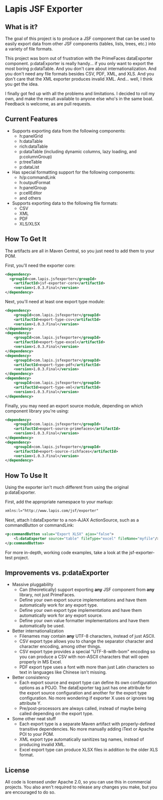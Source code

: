 # Lapis JSF Exporter

## What is it?
The goal of this project is to produce a JSF component that can be used to easily export data from other JSF components (tables, lists, trees, etc.) into a variety of file formats.

This project was born out of frustration with the PrimeFaces dataExporter component. p:dataExporter is really handy... if you only want to export the most boring p:dataTable. And you don't care about internationalization. And you don't need any file formats besides CSV, PDF, XML, and XLS. And you don't care that the XML exporter produces invalid XML. And... well, I think you get the idea.

I finally got fed up with all the problems and limitations. I decided to roll my own, and make the result available to anyone else who's in the same boat. Feedback is welcome, as are pull requests.

## Current Features
- Supports exporting data from the following components:
  - h:panelGrid
  - h:dataTable
  - rich:dataTable
  - p:dataTable (including dynamic columns, lazy loading, and p:columnGroup)
  - p:treeTable
  - p:dataList
- Has special formatting support for the following components:
  - h/p:commandLink
  - h:outputFormat
  - h:panelGroup
  - p:cellEditor
  - and others
- Supports exporting data to the following file formats:
  - CSV
  - XML
  - PDF
  - XLS/XLSX

## How To Get It
The artifacts are all in Maven Central, so you just need to add them to your POM.

First, you'll need the exporter core:

```xml
<dependency>
  <groupId>com.lapis.jsfexporter</groupId>
	<artifactId>jsf-exporter-core</artifactId>
	<version>1.0.3.Final</version>
</dependency>
```

Next, you'll need at least one export type module:

```xml
<dependency>
	<groupId>com.lapis.jsfexporter</groupId>
	<artifactId>export-type-csv</artifactId>
	<version>1.0.3.Final</version>
</dependency>
<dependency>
	<groupId>com.lapis.jsfexporter</groupId>
	<artifactId>export-type-excel</artifactId>
	<version>1.0.3.Final</version>
</dependency>
<dependency>
	<groupId>com.lapis.jsfexporter</groupId>
	<artifactId>export-type-pdf</artifactId>
	<version>1.0.3.Final</version>
</dependency>
<dependency>
	<groupId>com.lapis.jsfexporter</groupId>
	<artifactId>export-type-xml</artifactId>
	<version>1.0.3.Final</version>
</dependency>
```

Finally, you may need an export source module, depending on which component library you're using:

```xml
<dependency>
	<groupId>com.lapis.jsfexporter</groupId>
	<artifactId>export-source-primefaces</artifactId>
	<version>1.0.3.Final</version>
</dependency>
<dependency>
	<groupId>com.lapis.jsfexporter</groupId>
	<artifactId>export-source-richfaces</artifactId>
	<version>1.0.3.Final</version>
</dependency>
```

## How To Use It
Using the exporter isn't much different from using the original p:dataExporter.

First, add the appropriate namespace to your markup:

```xml
xmlns:l="http://www.lapis.com/jsf/exporter"
```

Next, attach l:dataExporter to a non-AJAX ActionSource, such as a commandButton or commandLink:

```xml
<p:commandButton value="Export XLSX" ajax="false">
	<l:dataExporter source="table" fileType="excel" fileName="myfile"/>
</p:commandButton>
```

For more in-depth, working code examples, take a look at the jsf-exporter-test project.

## Improvements vs. p:dataExporter
- Massive pluggability
  - Can (theoretically) support exporting **any** JSF component from **any** library, not just PrimeFaces.
  - Define your own export source implementations and have them automatically work for any export type.
  - Define your own export type implementations and have them automatically work for any export source.
  - Define your own value formatter implementations and have them automatically be used.
- Better internationalization
  - Filenames may contain **any** UTF-8 characters, instead of just ASCII.
  - CSV export type allows you to change the separator character and character encoding, among other things.
  - CSV export type provides a special "UTF-8-with-bom" encoding so you can produce a CSV with non-ASCII characters that will open properly in MS Excel.
  - PDF export type uses a font with more than just Latin characters so text in languages like Chinese isn't missing.
- Better consistency
  - Each export source and export type can define its own configuration options as a POJO. The dataExporter tag just has one attribute for the export source configuration and another for the export type configuration. No more wondering if exporter X uses or ignores tag attribute Y.
  - Pre/post-processors are always called, instead of maybe being called depending on the export type.
- Some other neat stuff
  - Each export type is a separate Maven artifact with properly-defined transitive dependencies. No more manually adding iText or Apache POI to your POM.
  - XML export type automatically sanitizes tag names, instead of producing invalid XML.
  - Excel export type can produce XLSX files in addition to the older XLS format.

## License
All code is licensed under Apache 2.0, so you can use this in commercial projects. You also aren't required to release any changes you make, but you are encouraged to do so.
